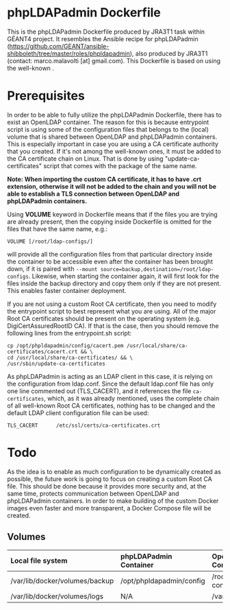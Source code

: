 # phpLDAPadmin Dockerfile

This is the phpLDAPadmin Dockerfile produced by JRA3T1 task within GÉANT4 project. It resembles the Ansible
recipe for phpLDAPadmin (https://github.com/GEANT/ansible-shibboleth/tree/master/roles/phpldapadmin),
also produced by JRA3T1 (contact: marco.malavolti [at] gmail.com).
This Dockerfile is based on using the well-known .

# Prerequisites

In order to be able to fully utilize the phpLDAPadmin Dockerfile, there has to exist an OpenLDAP container. The
reason for this is because entrypoint script is using some of the configuration files that belongs to the (local) volume
that is shared between OpenLDAP and phpLDAPadmin containers. This is especially important in case you are using a
CA certificate authority that you created. If it's not among the well-known ones, it must be added to the CA certificate
chain on Linux. That is done by using "update-ca-certificates" script that comes with the package of the same name.

**Note: When importing the custom CA certificate, it has to have .crt extension, otherwise it will not be added to the chain and
you will not be able to establish a TLS connection between OpenLDAP and phpLDAPadmin containers.**

Using **VOLUME** keyword in Dockerfile means that if the files you are trying are already present, then the copying inside Dockerfile
is omitted for the files that have the same name, e.g.:

`VOLUME [/root/ldap-configs/]`

will provide all the configuration files from that particular directory inside the container to be accessible even after the container has
been brought down, if it is paired with `--mount source=backup,destination=/root/ldap-configs`.
Likewise, when starting the container again, it will first look for the files inside the backup
directory and copy them only if they are not present. This enables faster container deployment.

If you are not using a custom Root CA certificate, then you need to modify the entrypoint script to best represent what you are using. All of the
major Root CA certificates should be present on the operating system (e.g. DigiCertAssuredRootID CA). If that is the case, then you should remove
the following lines from the entrypoint.sh script:

```
cp /opt/phpldapadmin/config/cacert.pem /usr/local/share/ca-certificates/cacert.crt && \
cd /usr/local/share/ca-certificates/ && \
/usr/sbin/update-ca-certificates
```

As phpLDAPadmin is acting as an LDAP client in this case, it is relying on the configuration from ldap.conf. Since the default ldap.conf file has only one line commented out (TLS_CACERT), and it references the file `ca-certificates`, which, as it was already mentioned, uses the complete chain of all well-known Root CA certificates, nothing has to be changed and the default LDAP client configuration file can be used:

```
TLS_CACERT      /etc/ssl/certs/ca-certificates.crt
```

# Todo

As the idea is to enable as much configuration to be dynamically created as possible, the future work is going to focus on creating a custom Root CA file. This should be done because it provides more security and, at the same time, protects communication between OpenLDAP and phpLDAPadmin containers. In order to make building of the custom Docker images even faster and more transparent, a Docker Compose file will be created. 

## Volumes

| Local file system              | phpLDAPadmin Container     | OpenLDAP Container   |
| :----------------------------- | :------------------------- | :------------------- |
| /var/lib/docker/volumes/backup | /opt/phpldapadmin/config   | /root/ldap-configs/  |
| /var/lib/docker/volumes/logs   | N/A                        | /var/log/slapd/      |
